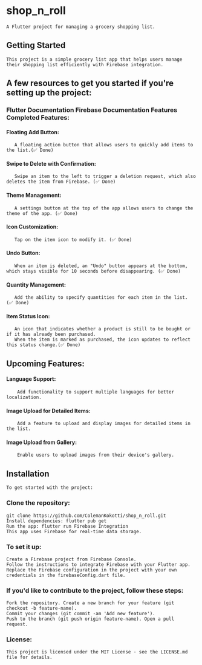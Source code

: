 # shop_n_roll

    A Flutter project for managing a grocery shopping list.

## Getting Started

    This project is a simple grocery list app that helps users manage their shopping list efficiently with Firebase integration.

## A few resources to get you started if you're setting up the project:

 ### Flutter Documentation Firebase Documentation Features Completed Features:
  #### Floating Add Button: 
       A floating action button that allows users to quickly add items to the list.(✅ Done)
  #### Swipe to Delete with Confirmation:
       Swipe an item to the left to trigger a deletion request, which also deletes the item from Firebase. (✅ Done)
  #### Theme Management: 
       A settings button at the top of the app allows users to change the theme of the app. (✅ Done)
  #### Icon Customization:
       Tap on the item icon to modify it. (✅ Done) 
  #### Undo Button: 
       When an item is deleted, an "Undo" button appears at the bottom, which stays visible for 10 seconds before disappearing. (✅ Done) 
  #### Quantity Management: 
       Add the ability to specify quantities for each item in the list. (✅ Done)
  #### Item Status Icon: 
       An icon that indicates whether a product is still to be bought or if it has already been purchased.
       When the item is marked as purchased, the icon updates to reflect this status change.(✅ Done)

## Upcoming Features:
   #### Language Support: 
        Add functionality to support multiple languages for better localization. 
   #### Image Upload for Detailed Items: 
        Add a feature to upload and display images for detailed items in the list.
   #### Image Upload from Gallery: 
        Enable users to upload images from their device's gallery. 


## Installation
    To get started with the project:
 ### Clone the repository: 
    git clone https://github.com/ColemanKokotti/shop_n_roll.git
    Install dependencies: flutter pub get 
    Run the app: flutter run Firebase Integration
    This app uses Firebase for real-time data storage. 
 ### To set it up:
    Create a Firebase project from Firebase Console. 
    Follow the instructions to integrate Firebase with your Flutter app. 
    Replace the Firebase configuration in the project with your own credentials in the firebaseConfig.dart file.
 ### If you'd like to contribute to the project, follow these steps:
    Fork the repository. Create a new branch for your feature (git checkout -b feature-name). 
    Commit your changes (git commit -am 'Add new feature'). 
    Push to the branch (git push origin feature-name). Open a pull request. 
 ### License:
    This project is licensed under the MIT License - see the LICENSE.md file for details.